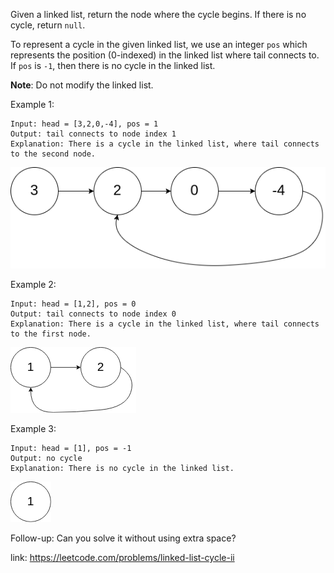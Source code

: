 Given a linked list, return the node where the cycle begins. If there is no cycle, return `null`.

To represent a cycle in the given linked list, we use an integer `pos` which represents the position (0-indexed) in the linked list where tail connects to. If `pos` is `-1`, then there is no cycle in the linked list.

**Note**: Do not modify the linked list.


Example 1:

```
Input: head = [3,2,0,-4], pos = 1
Output: tail connects to node index 1
Explanation: There is a cycle in the linked list, where tail connects to the second node.
```

![](../../imgs/142/circularlinkedlist.png)


Example 2:

```
Input: head = [1,2], pos = 0
Output: tail connects to node index 0
Explanation: There is a cycle in the linked list, where tail connects to the first node.
```

![](../../imgs/142/circularlinkedlist_test2.png)


Example 3:

```
Input: head = [1], pos = -1
Output: no cycle
Explanation: There is no cycle in the linked list.
```

![](../../imgs/142/circularlinkedlist_test3.png)


Follow-up:
Can you solve it without using extra space?


link: https://leetcode.com/problems/linked-list-cycle-ii
